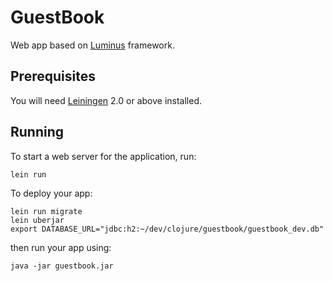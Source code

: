 # GuestBook
Web app based on [Luminus][1] framework.

[1]: https://github.com/luminus-framework/luminus
## Prerequisites

You will need [Leiningen][2] 2.0 or above installed.

[2]: https://github.com/technomancy/leiningen

## Running

To start a web server for the application, run:

    lein run 

To deploy your app:

    lein run migrate
    lein uberjar
    export DATABASE_URL="jdbc:h2:~/dev/clojure/guestbook/guestbook_dev.db"
    
then run your app using:

    java -jar guestbook.jar
